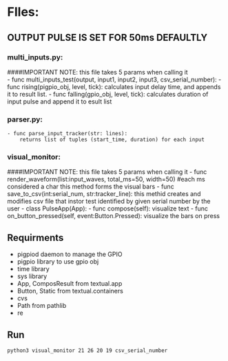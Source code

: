 # FIles:
## OUTPUT PULSE IS SET FOR 50ms DEFAULTLY
### multi_inputs.py:
####IMPORTANT NOTE: this file takes 5 params when calling it  
	- func multi_inputs_test(output, input1, input2, input3, csv_serial_number):
    		- func rising(pigpio_obj, level, tick): 
            		calculates input delay time, and appends it to result list. 
    		- func falling(gpio_obj, level, tick):
            		calculates duration of input pulse and append it to esult list
	

### parser.py:
	- func parse_input_tracker(str: lines):
		returns list of tuples (start_time, duration) for each input
			


### visual_monitor:
####IMPORTANT NOTE: this file takes 5 params when calling it 
	- func render_waveform(list:input_waves, total_ms=50, width=50) #each ms considered a char 
		this method forms the visual bars
	- func save_to_csv(int:serial_num, str:tracker_line): 
		this methid creates and modifies csv file that instor test identified by given serial number by the user 
	- class PulseApp(App): 
		- func compose(self): 
			visualize text 
        	- func on_button_pressed(self, event:Button.Pressed):
			visualize the bars on press 


## Requirments
- pigpiod daemon to manage the GPIO
- pigpio library to use gpio obj
- time library
- sys library
- App, ComposResult from textual.app
- Button, Static from textual.containers
- cvs
- Path from pathlib
- re

## Run
```bash
python3 visual_monitor 21 26 20 19 csv_serial_number
